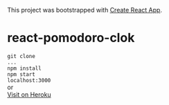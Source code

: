 This project was bootstrapped with [Create React App](https://github.com/facebookincubator/create-react-app).

# react-pomodoro-clok

`git clone`  
`...`  
`npm install`  
`npm start`  
`localhost:3000`  
or  
[Visit on Heroku](https://guarded-dawn-90751.herokuapp.com/)
